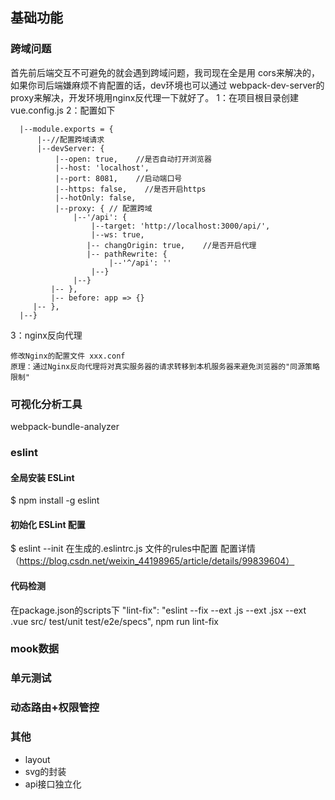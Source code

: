 ## 基础功能
### 跨域问题
首先前后端交互不可避免的就会遇到跨域问题，我司现在全是用 cors来解决的，如果你司后端嫌麻烦不肯配置的话，dev环境也可以通过
webpack-dev-server的proxy来解决，开发环境用nginx反代理一下就好了。
1：在项目根目录创建vue.config.js
2：配置如下
```
  |--module.exports = {
      |--//配置跨域请求
      |--devServer: {
          |--open: true,    //是否自动打开浏览器
          |--host: 'localhost',
          |--port: 8081,    //启动端口号
          |--https: false,    //是否开启https
          |--hotOnly: false,
          |--proxy: { // 配置跨域
              |--'/api': {
                  |--target: 'http://localhost:3000/api/',
                  |--ws: true,
                 |-- changOrigin: true,    //是否开启代理
                 |-- pathRewrite: {
                      |--'^/api': ''
                  |--}
              |--}
         |-- },
         |-- before: app => {}
     |-- },
  |--}

```
3：nginx反向代理
```
修改Nginx的配置文件 xxx.conf
原理：通过Nginx反向代理将对真实服务器的请求转移到本机服务器来避免浏览器的"同源策略限制"
```

### 可视化分析工具
webpack-bundle-analyzer 

###  eslint
#### 全局安装 ESLint
$ npm install -g eslint
#### 初始化 ESLint 配置
$ eslint --init
在生成的.eslintrc.js 文件的rules中配置
配置详情（https://blog.csdn.net/weixin_44198965/article/details/99839604）
#### 代码检测
在package.json的scripts下
"lint-fix": "eslint --fix --ext .js --ext .jsx --ext .vue src/ test/unit test/e2e/specs",
npm run lint-fix
<!-- unit测试
npm run lint -- --fix -->

### mook数据

### 单元测试

### 动态路由+权限管控

### 其他

* layout
* svg的封装 
* api接口独立化





